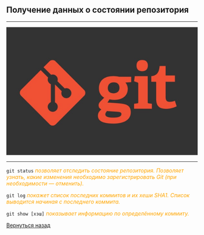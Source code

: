 
## **Получение данных о состоянии репозитория**

---
![](./logo/git-logo.jpg)

---

```git status``` <span style="color: orange">*позволяет отследить состояние репозитория. Позволяет узнать, какие изменения необходимо зарегистрировать Git (при необходимости — отменить).*


```git log``` <span style="color: orange">*покажет список последних коммитов и их хеши SHA1. Список выводится начиная с последнего коммита.*


```git show [хэш]```<span style="color: orange"> *показывает информацию по определённому коммиту.*

[Вернуться назад](./readme.md)